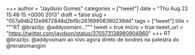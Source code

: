
+++
author = "Jaydson Gomes"
categories = ["tweet"]
date = "Thu Aug 22 15:48:15 +0000 2013"
draft = false
slug = "057a94b212e9872848d2bf8c26169908390239dd"
tags = ["tweet"]
title = """RT @braziljs: @addyosmani..."""
tweet = true
micro = true
tweet_url = "https://twitter.com/jaydson/status/370573138980904960"
+++
RT @braziljs: @addyosmani ao vivo agora direto de londres na palestra do @renatomangini
